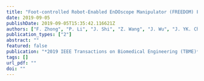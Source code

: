 ```yaml
---
title: "Foot-controlled Robot-Enabled EnDOscope Manipulator (FREEDOM) For Sinus Surgery: Design, Control and Evaluation"
date: 2019-09-05
publishDate: 2019-09-05T15:35:42.116621Z
authors: ["F. Zhong", "P. Li", "J. Shi", "Z. Wang", "J. Wu", "J. YK. Chan", "N. Leung", "I. Leung", "M. CF. Tong", "Y. Liu"]
publication_types: ["2"]
abstract: ""
featured: false
publication: "*2019 IEEE Transactions on Biomedical Engineering (TBME)*"
tags: []
url_pdf: ""
doi: ""
---
```

